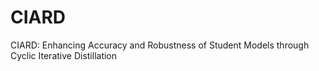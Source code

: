 # CIARD
CIARD: Enhancing Accuracy and Robustness of Student Models through Cyclic Iterative Distillation
